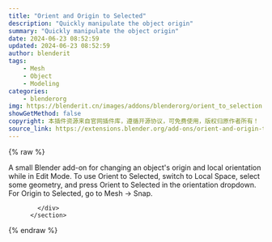 ```yaml
---
title: "Orient and Origin to Selected"
description: "Quickly manipulate the object origin"
summary: "Quickly manipulate the object origin"
date: 2024-06-23 08:52:59
updated: 2024-06-23 08:52:59
author: blenderit
tags: 
    - Mesh
    - Object
    - Modeling
categories:
    - blenderorg
img: https://blenderit.cn/images/addons/blenderorg/orient_to_selection.png
showGetMethod: false
copyright: 本插件资源来自官网插件库，遵循开源协议，可免费使用，版权归原作者所有！
source_link: https://extensions.blender.org/add-ons/orient-and-origin-to-selected/
---
```


{% raw %}
<section id="about" class="mt-3">
            <div class="box style-rich-text">
              <p>A small Blender add-on for changing an object's origin and local orientation while in Edit Mode. To use Orient to Selected, switch to Local Space, select some geometry, and press Orient to Selected in the orientation dropdown. For Origin to Selected, go to Mesh -&gt; Snap.</p>

            </div>
          </section>
<div style="display: none">blenderorg</div>
{% endraw %}